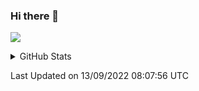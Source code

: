 ### Hi there 👋

<!-- [![](https://img.shields.io/badge/-Email-325180?logo=maildotru&logoColor=white&style=flat-square)](mailto:hi@wang.tianshu.me) -->
<!-- [![](https://img.shields.io/badge/-GitHub-black?logo=GitHub&style=flat-square)](https://github.com/turian) -->
<!-- [![](https://img.shields.io/badge/-Telegram-26a5e4?labelColor=fafafa&logo=telegram&style=flat-square)](https://t.me/tshu_w) -->
[![](https://img.shields.io/badge/-Twitter-1da1f2?logo=Twitter&logoColor=white&style=flat-square)](https://twitter.com/turian)
<!-- [![](https://komarev.com/ghpvc/?username=turian&color=blueviolet&style=flat-square)]() -->


<!-- 
- 🧑🏻‍🎓 PhD candidate at UCAS
- 🔭 Currently interested in Entity Resolution
- 🛠 macOS & Emacs & ZSH
- 🚧 Under construction...
 -->

<details>

<summary>GitHub Stats</summary>

![Joseph Turian's GitHub stats](https://github-readme-stats.vercel.app/api?username=turian&show_icons=true&theme=buefy&count_private=true)
  
</details>

<!-- 

<details>
  <summary>Wakatime Stats</summary>

  Currently, files accessed by tramp cannot be tracked by wakatime, see https://github.com/wakatime/wakatime-mode/issues/27
  <br>
  --> 

<!--START_SECTION:waka-->
<!-- 

![Code Time](http://img.shields.io/badge/Code%20Time-5%2C965%20hrs%2058%20mins-blue)

**I'm an Early 🐤** 

```text
🌞 Morning    71 commits     ████░░░░░░░░░░░░░░░░░░░░░   16.44% 
🌆 Daytime    203 commits    ███████████░░░░░░░░░░░░░░   46.99% 
🌃 Evening    151 commits    ████████░░░░░░░░░░░░░░░░░   34.95% 
🌙 Night      7 commits      ░░░░░░░░░░░░░░░░░░░░░░░░░   1.62%

```
📅 **I'm Most Productive on Tuesday** 

```text
Monday       66 commits     ███░░░░░░░░░░░░░░░░░░░░░░   15.28% 
Tuesday      156 commits    █████████░░░░░░░░░░░░░░░░   36.11% 
Wednesday    52 commits     ███░░░░░░░░░░░░░░░░░░░░░░   12.04% 
Thursday     31 commits     █░░░░░░░░░░░░░░░░░░░░░░░░   7.18% 
Friday       52 commits     ███░░░░░░░░░░░░░░░░░░░░░░   12.04% 
Saturday     51 commits     ███░░░░░░░░░░░░░░░░░░░░░░   11.81% 
Sunday       24 commits     █░░░░░░░░░░░░░░░░░░░░░░░░   5.56%

```


📊 **This Week I Spent My Time On** 

```text
💬 Programming Languages: 
sh                       23 hrs 57 mins      █████████████████████████   100.0%

🔥 Editors: 
Zsh                      23 hrs 57 mins      █████████████████████████   100.0%

🐱‍💻 Projects: 
universal-blocker        13 hrs 52 mins      ██████████████░░░░░░░░░░░   57.92% 
Terminal                 7 hrs 9 mins        ███████░░░░░░░░░░░░░░░░░░   29.91% 
Dash-User-Contributions  1 hr 17 mins        █░░░░░░░░░░░░░░░░░░░░░░░░   5.38% 
lightning                1 hr 14 mins        █░░░░░░░░░░░░░░░░░░░░░░░░   5.17% 
jhu-mt-hw                20 mins             ░░░░░░░░░░░░░░░░░░░░░░░░░   1.44%

💻 Operating System: 
Linux                    15 hrs 56 mins      ████████████████░░░░░░░░░   66.53% 
Mac                      8 hrs 1 min         ████████░░░░░░░░░░░░░░░░░   33.47%

```

**I Mostly Code in Python** 

```text
Python                   11 repos            ████████████░░░░░░░░░░░░░   50.0% 
HTML                     2 repos             ██░░░░░░░░░░░░░░░░░░░░░░░   9.09% 
Emacs Lisp               2 repos             ██░░░░░░░░░░░░░░░░░░░░░░░   9.09% 
JavaScript               2 repos             ██░░░░░░░░░░░░░░░░░░░░░░░   9.09% 
TeX                      2 repos             ██░░░░░░░░░░░░░░░░░░░░░░░   9.09%

```

--> 


 Last Updated on 13/09/2022 08:07:56 UTC
<!--END_SECTION:waka-->
</details>
